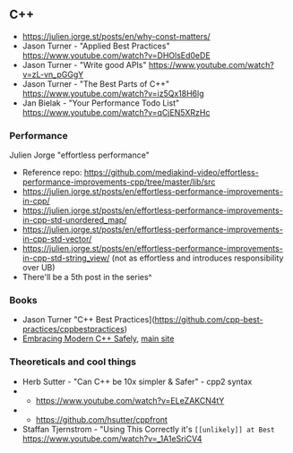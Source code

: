 ## C++
- https://julien.jorge.st/posts/en/why-const-matters/
- Jason Turner - "Applied Best Practices" https://www.youtube.com/watch?v=DHOlsEd0eDE
- Jason Turner - "Write good APIs" https://www.youtube.com/watch?v=zL-vn_pGGgY
- Jason Turner - "The Best Parts of C++" https://www.youtube.com/watch?v=iz5Qx18H6lg
- Jan Bielak - "Your Performance Todo List" https://www.youtube.com/watch?v=qCjEN5XRzHc



### Performance
Julien Jorge "effortless performance"
- Reference repo: https://github.com/mediakind-video/effortless-performance-improvements-cpp/tree/master/lib/src
- https://julien.jorge.st/posts/en/effortless-performance-improvements-in-cpp/
- https://julien.jorge.st/posts/en/effortless-performance-improvements-in-cpp-std-unordered_map/
- https://julien.jorge.st/posts/en/effortless-performance-improvements-in-cpp-std-vector/
- https://julien.jorge.st/posts/en/effortless-performance-improvements-in-cpp-std-string_view/ (not as effortless and introduces responsibility over UB)
- There'll be a 5th post in the series^



### Books
- Jason Turner "C++ Best Practices](https://github.com/cpp-best-practices/cppbestpractices)
- [Embracing Modern C++ Safely](https://julien.jorge.st/posts/en/book-review-embracing-modern-cpp-safely/), [main site](https://vittorioromeo.info/emcpps.html)



### Theoreticals and cool things
- Herb Sutter - "Can C++ be 10x simpler & Safer" - cpp2 syntax
- - https://www.youtube.com/watch?v=ELeZAKCN4tY
- - https://github.com/hsutter/cppfront
- Staffan Tjernstrom - "Using This Correctly it's `[[unlikely]] at Best` https://www.youtube.com/watch?v=_1A1eSriCV4
